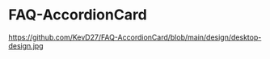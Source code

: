 # FAQ-AccordionCard

https://github.com/KevD27/FAQ-AccordionCard/blob/main/design/desktop-design.jpg

